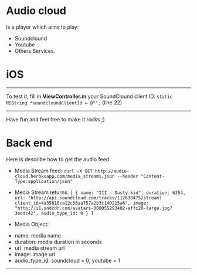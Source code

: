 Audio cloud
===========

Is a player which aims to play:
- Soundclound
- Youtube
- Others
Services.



iOS
====
------------------------

To test it, fill in **ViewController.m** your SoundClound client ID.
`static NSString *soundcloundClientId = @"";` (line 22)

------------------------

Have fun and feel free to make it rocks ;)


Back end
========

Here is describe how to get the audio feed

- Media Stream feed:
`curl -X GET http://audio-cloud.herokuapp.com/media_streams.json --header "Content-Type:application/json"`

- Media Stream returns:
`
[
 {
	name: "III - Dusty kid",
	duration: 6354,
	url: "http://api.soundcloud.com/tracks/112638475/stream?client_id=4a35610ca12c56aa757a2b3c140215a6",
	image: "http://i1.sndcdn.com/avatars-000055293402-affc20-large.jpg?3eddc42",
	audio_type_id: 0
 }
]
`
- Media Object:
+ name: media name
+ duration: media duration in seconds
+ url: media stream url
+ image: image url
+ audio_type_id: soundcloud = 0,
	       	 youtube = 1


------------------------
